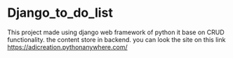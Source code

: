 # Django_to_do_list
This project made using django web framework of python it base on CRUD functionality. the content store in backend.
you can look the site on this link https://adicreation.pythonanywhere.com/

